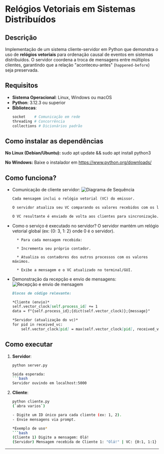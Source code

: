 # Relógios Vetoriais em Sistemas Distribuídos

## Descrição
Implementação de um sistema cliente-servidor em Python que demonstra o uso de **relógios vetoriais** para ordenação causal de eventos em sistemas distribuídos. O servidor coordena a troca de mensagens entre múltiplos clientes, garantindo que a relação "aconteceu-antes" (`happened-before`) seja preservada.

## Requisitos
- **Sistema Operacional**: Linux, Windows ou macOS
- **Python**: 3.12.3 ou superior
- **Bibliotecas**:
  ```bash
  socket    # Comunicação em rede
  threading # Concorrência
  collections # Dicionários padrão

## Como instalar as dependências
**No Linux (Debian/Ubuntu):**
sudo apt update && sudo apt install python3

**No Windows:**
Baixe o instalador em https://www.python.org/downloads/

## Como funciona?
- Comunicação de cliente servidor:
    ![Diagrama de Sequência](Diagrama.png)

    ```markdown
    Cada mensagem inclui o relógio vetorial (VC) do emissor.

    O servidor atualiza seu VC comparando os valores recebidos com os locais (usando max).

    O VC resultante é enviado de volta aos clientes para sincronização.

- Como o serviço é executado no servidor?
    O servidor mantém um relógio vetorial global (ex: {0: 3, 1: 2} onde 0 é o servidor).

        * Para cada mensagem recebida:

        * Incrementa seu próprio contador.

        * Atualiza os contadores dos outros processos com os valores máximos.

        * Exibe a mensagem e o VC atualizado no terminal/GUI.

- Demonstração da recepção e envio de mensagens:
    ![Recepção e envio de mensagem](Exemplo_1.png)

    ```markdown
    Blocos de código relevante:

    *Cliente (envio)*
    self.vector_clock[self.process_id] += 1
    data = f"{self.process_id};{dict(self.vector_clock)};{message}"

    *Servidor (atualização do vc)*
    for pid in received_vc:
        self.vector_clock[pid] = max(self.vector_clock[pid], received_vc[pid])

## Como executar
1. **Servidor**:
   ```bash
   python server.py

   Saida esperada:
   ```bash
   Servidor ouvindo em localhost:5000

2. **Cliente**:
   ```bash
   python cliente.py
   (`abra varios`)

   - Digite um ID único para cada cliente (ex: 1, 2).
   - Envie mensagens via prompt.

   *Exemplo de uso*
   ```bash
   (Cliente 1) Digite a mensagem: Olá!
   (Servidor) Mensagem recebida de Cliente 1: "Olá!" | VC: {0:1, 1:1}


---
